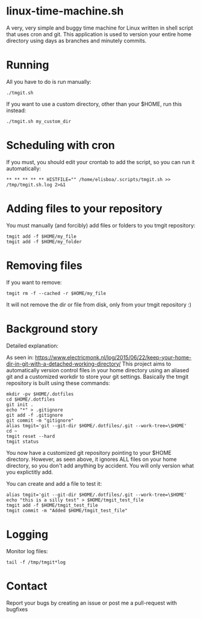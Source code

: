 # linux-time-machine.sh
A very, very simple and buggy time machine for Linux written in shell script that uses cron and git. This application is used to version your entire home directory using days as branches and minutely commits.

# Running

All you have to do is run manually:
```
./tmgit.sh
```

If you want to use a custom directory, other than your $HOME, run this instead:
```
./tmgit.sh my_custom_dir
```

# Scheduling with cron

If you must, you should edit your crontab to add the script, so you can run it automatically:
```
** ** ** ** ** HISTFILE="" /home/elisboa/.scripts/tmgit.sh >> /tmp/tmgit.sh.log 2>&1
```

# Adding files to your repository 

You must manually (and forcibly) add files or folders to you tmgit repository:
```
tmgit add -f $HOME/my_file
tmgit add -f $HOME/my_folder
```
# Removing files 

If you want to remove:
```
tmgit rm -f --cached -r $HOME/my_file
```
It will not remove the dir or file from disk, only from your tmgit repository :)

# Background story 

Detailed explanation:

As seen in: 
https://www.electricmonk.nl/log/2015/06/22/keep-your-home-dir-in-git-with-a-detached-working-directory/
This project aims to automatically version control files in your home directory using an aliased git and a customized workdir to store your git settings. Basically the tmgit repository is built using these commands: 

```
mkdir -pv $HOME/.dotfiles
cd $HOME/.dotfiles
git init .
echo "*" > .gitignore
git add -f .gitignore
git commit -m "gitignore"
alias tmgit='git --git-dir $HOME/.dotfiles/.git --work-tree=\$HOME'
cd ~
tmgit reset --hard
tmgit status
```

You now have a customized git repository pointing to your $HOME directory. However, as seen above, it ignores ALL files on your home directory, so you don't add anything by accident. You will only version what you explictitly add.

You can create and add a file to test it:
```
alias tmgit='git --git-dir $HOME/.dotfiles/.git --work-tree=\$HOME'
echo "this is a silly test" > $HOME/tmgit_test_file
tmgit add -f $HOME/tmgit_test_file
tmgit commit -m "Added $HOME/tmgit_test_file"
```

# Logging 

Monitor log files: 
```
tail -f /tmp/tmgit*log
```

# Contact 

Report your bugs by creating an issue or post me a pull-request with bugfixes
